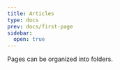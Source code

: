```yaml
---
title: Articles
type: docs
prev: docs/first-page
sidebar:
  open: true
---
```


Pages can be organized into folders.
